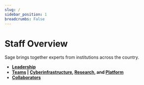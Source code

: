```yaml
---
slug: /
sidebar_position: 1
breadcrumbs: False
---
```


# Staff Overview

Sage brings together experts from institutions across the country.

- **[Leadership](/team/leadership)**
- **[Teams](/team/team-members) | [Cyberinfrastructure](/team/team-members#cyberinfrastructure), [Research](/team/team-members#research--ai-enablement), and [Platform](/team/team-members#platform)**
- **[Collaborators](/team/collaborators)**



